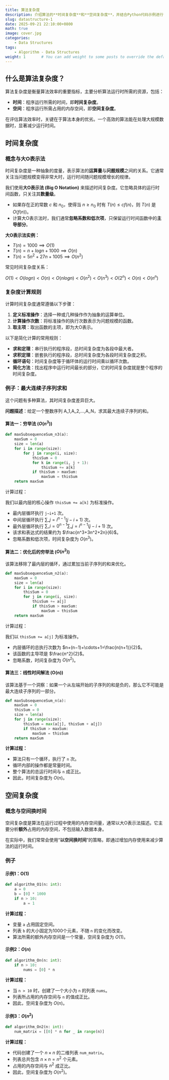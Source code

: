 ```yaml
---
title: 算法复杂度
description: 介绍算法的**时间复杂度**和**空间复杂度**，并结合Python代码示例进行说明
slug: datastructure-1
date: 2025-09-21 22:10:00+0800
math: true
image: cover.jpg
categories:
    - Data Structures
tags:
    - Algorithm - Data Structures
weight: 1       # You can add weight to some posts to override the default sorting (date descending)
---
```


## 什么是算法复杂度？

算法复杂度是衡量算法效率的重要指标，主要分析算法运行时所需的资源，包括：

- **时间**：程序运行所需的时间，即**时间复杂度**。
- **空间**：程序运行所需占用的内存空间，即**空间复杂度**。

在评估算法效率时，关键在于算法本身的优劣。一个高效的算法能在处理大规模数据时，显著减少运行时间。

## 时间复杂度

### 概念与大O表示法

时间复杂度是一种抽象的度量，表示算法的**运算量**与**问题规模**之间的关系。它通常关注当问题规模变得非常大时，运行时间随问题规模增长的规律。

我们使用**大O表示法 (Big O Notation)** 来描述时间复杂度。它忽略具体的运行时间函数，只关注其**数量级**。

- 如果存在正的常数 $c$ 和 $n_0$，使得当 $n\geq n_0$ 时有 $T(n)\leq cf(n)$，则 $T(n)$ 是 $O(f(n))$。
- 计算大O表示法时，我们通常**忽略系数和低次项**，只保留运行时间函数中的**主导部分**。

**大O表示法实例：**

- $T(n)=1000⟹O(1)$
- $T(n)=n+logn+1000⟹O(n)$
- $T(n)=5n^2+27n+1005⟹O(n^2)$

常见时间复杂度关系：

$O(1)<O(logn)<O(n)<O(nlogn)<O(n^2)<O(n^3)<O(2^n)<O(n)<O(n^n)$

### 复杂度计算规则

计算时间复杂度通常遵循以下步骤：

1. **定义标准操作**：选择一种或几种操作作为抽象的运算单位。
2. **计算操作次数**：将标准操作的执行次数表示为问题规模的函数。
3. **取主项**：取出函数的主项，即为大O表示。

以下是简化计算的常用规则：

- **求和定理**：串行执行的程序段，总时间复杂度为各段中最大者。
- **求积定理**：嵌套执行的程序段，总时间复杂度为各段时间复杂度之积。
- **循环语句**：时间复杂度等于循环体的运行时间乘以循环次数。
- **简化方法**：找出程序中运行时间最长的部分，它的时间复杂度就是整个程序的时间复杂度。

### 例子：最大连续子序列求和

这个问题有多种算法，其时间复杂度差异巨大。

**问题描述**：给定一个整数序列 A_1,A_2,...,A_N，求其最大连续子序列的和。

#### 算法一：穷举法 ($O(n^3)$)

``` Python
def maxSubsequenceSum_n3(a):
    maxSum = 0 
    size = len(a)
    for i in range(size):
        for j in range(i, size):
            thisSum = 0
            for k in range(i, j + 1):
                thisSum += a[k]
            if thisSum > maxSum:
                maxSum = thisSum
    return maxSum
```

计算过程：

我们以最内层的核心操作 `thisSum += a[k]` 为标准操作。

- 最内层循环执行 `j−i+1` 次。
- 中间层循环执行 $\sum \_ j = i^{n−1}(j−i+1)$ 次。
- 最外层循环执行 $\sum \_ i= 0^{n−1}\sum \_ j=i^{n−1}(j−i+1)$ 次。
- 该求和表达式的结果约为 $\frac{n^3+3n^2+2n}{6}$。
- 忽略系数和低次项，时间复杂度为 $O(n^3)$。

#### 算法二：优化后的穷举法 ($O(n^2)$)

该算法移除了最内层的循环，通过累加当前子序列的和来优化。

``` Python
def maxSubsequenceSum_n2(a):
    maxSum = 0
    size = len(a)
    for i in range(size):
        thisSum = 0
        for j in range(i, size):
            thisSum += a[j]
            if thisSum > maxSum:
                maxSum = thisSum
    return maxSum
```

计算过程：

我们以 `thisSum += a[j]` 为标准操作。

- 内层循环的总执行次数为 $n+(n−1)+\cdots+1=\frac{n(n+1)}{2}$。
- 该函数的主导项是 $\frac{n^2}{2}$。
- 忽略系数，时间复杂度为 $O(n^2)$。

#### 算法三：线性时间解法 (O(n))

该算法基于一个洞察：如果一个从左端开始的子序列的和是负的，那么它不可能是最大连续子序列的一部分。

``` Python
def maxSubsequenceSum_n(a):
    maxSum = 0
    thisSum = 0
    size = len(a)
    for j in range(size):
        thisSum = max(a[j], thisSum + a[j])
        if thisSum > maxSum:
            maxSum = thisSum
    return maxSum
```

**计算过程：**

- 算法只有一个循环，执行了 `n` 次。
- 循环内部的操作都是常量时间。
- 整个算法的总运行时间与 `n` 成正比。
- 因此，时间复杂度为 $O(n)$。

## 空间复杂度

### 概念与空间换时间

空间复杂度是算法在运行过程中使用的内存空间量，通常以大O表示法描述。它主要分析**额外**占用的内存空间，不包括输入数据本身。

在实际中，我们常常会使用“**以空间换时间**”的策略，即通过增加内存使用来减少算法的运行时间。

### 例子

#### 示例1：O(1)

``` Python
def algorithm_O1(n: int):
    a = 0
    b = [0] * 1000
    if n > 10:
        a = 1
```

**计算过程：**

- 变量 `a` 占用固定空间。
- 列表 `b` 的大小固定为1000个元素，不随 `n` 的变化而改变。
- 算法所需的额外内存空间是一个常量，空间复杂度为 $O(1)$。

#### 示例2：$O(n)$

``` Python
def algorithm_On(n: int):
    if n > 10:
        nums = [0] * n
```

**计算过程：**

- 当 `n > 10` 时，创建了一个大小为 `n` 的列表 `nums`。
- 列表所占用的内存空间与 `n` 的值成正比。
- 因此，空间复杂度为 $O(n)$。

#### 示例3：$O(n^2)$

``` Python
def algorithm_On2(n: int):
    num_matrix = [[0] * n for _ in range(n)]
```

**计算过程：**

- 代码创建了一个 $n\times n$ 的二维列表 `num_matrix`。
- 列表总共包含 $n\times n=n^2$ 个元素。
- 占用的内存空间与 $n^2$ 成正比。
- 因此，空间复杂度为 $O(n^2)$。
